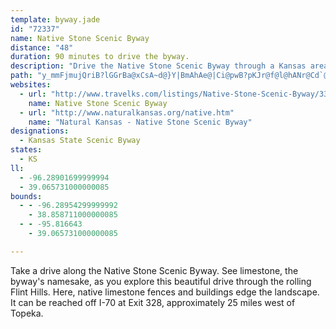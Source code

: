 ```yaml
---
template: byway.jade
id: "72337"
name: Native Stone Scenic Byway
distance: "48"
duration: 90 minutes to drive the byway.
description: "Drive the Native Stone Scenic Byway through a Kansas area famous for its native limestone. See limestone fences, as well as bridges and buildings built from the native stone."
path: "y_mmFjmujQriB?lGGrBa@xCsA~d@}Y|BmAhAe@|Ci@pwB?pKJr@f@l@hANr@Cd`@v[JzFKx@aCnBqJbA{DhA_C|AyBtCaClAk@dDs@vAGbw@Q|hAAtBQdMSpCO~BUvH}AxC{@dK_FbE_CvFuD`IuCpGqDx@{@~DsJnA}Af@[ZMpDs@`Aq@zD{D|EkCdMyErEuBbCi@dBD|@PxF`DjBl@zNhAjHQfKA`JHzJbC~@Dd[wAxBE|E^dFLjBUfJkCxCg@dK`@bD\\jBz@~HdJ~@x@|Af@vHdArEnAhAHfp@QdZYtEFtARx@VbCfA~TlPbAd@xPzD~@FtNOtL}AxAAbGrAjJL|GYx_@MhBFxFxAvAqQr@kGv@aE^_BbBmEfDsG|C{DbC{BhSuN`G_F``@s`@vEsE`HmHxBmC|AaChAwB~BgHhBaJ|BcOXsECaG_@sDoCmNQmBE_BDgG`@gDx@uD|FgO~@mEhBoQfCwXZcMHwlAD}GTsHb@mG~Jq{@d@aGD}CBaJYiD_@sCkH{OeAsEc@oCIcBc@wjDWwbDD{E~@aJbAgFrf@gjBbBkFfD{HjQe^uL{K}H_ImEoDaBs@w]EgBy@q@s@_@}@i@{B@qcAEgKKmASeBi@{BoAwCi@{@yAeBcAu@yAw@yBs@_BM}DEy~ASo|@T{s@AevBRsAg@y@w@o@mAi@eCDae@Q}Ac@{Ay@kAk@a@aBg@waAF}yAMmC]oAg@sBmBgAeBa@_Aq@aCWyDCkEDiiBUsaCRmfAs@aD_AmAo@e@qW_IsAg@mBqAsB{B_AkB_AyC[gBOuBImG?qZOuaAJyREuiFb@yjAOky@e_@EgB[k@_@i@i@mDsFo@uBMeBI}XWs@i@mAWSqMkGoAg@yAMk_@FggAKuBAw@e@y@_AUq@OoAl@ccBIsB[eAgAeAe@Sm@Gcx@Gm@Q{@kAUs@MwAEaGOsD{AqPuFkj@_@gB}J_YSs@UcBPwN~@wPLyPOgAc@gAi@m@o@_@o@K_a@W_AYm@g@Ye@UeAIy@Tsl@GoBc@mBgMi`@YkAOwACyBT}GA{@S_By@eCqUin@k@_BYgBIsCRug@RweA?urB"
websites: 
  - url: "http://www.travelks.com/listings/Native-Stone-Scenic-Byway/3311/"
    name: Native Stone Scenic Byway
  - url: "http://www.naturalkansas.org/native.htm"
    name: "Natural Kansas - Native Stone Scenic Byway"
designations: 
  - Kansas State Scenic Byway
states: 
  - KS
ll: 
  - -96.28901699999994
  - 39.065731000000085
bounds: 
  - - -96.28954299999992
    - 38.858711000000085
  - - -95.816643
    - 39.065731000000085

---
```


Take a drive along the Native Stone Scenic Byway. See limestone, the byway's namesake, as you explore this beautiful drive through the rolling Flint Hills. Here, native limestone fences and buildings edge the landscape. It can be reached off I-70 at Exit 328, approximately 25 miles west of
Topeka.
